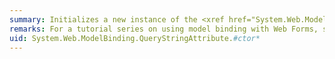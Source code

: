 ```yaml
---
summary: Initializes a new instance of the <xref href="System.Web.ModelBinding.QueryStringAttribute"></xref> class.
remarks: For a tutorial series on using model binding with Web Forms, see [Model Binding and Web Forms](http://go.microsoft.com/fwlink/?LinkId=286117).
uid: System.Web.ModelBinding.QueryStringAttribute.#ctor*
---
```

